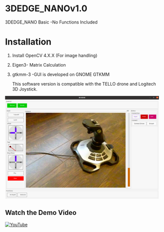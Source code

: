 # 3DEDGE_NANOv1.0
 3DEDGE_NANO Basic -No Functions Included 

 # Installation 
 1. Install OpenCV  4.X.X (For image handling)
 2. Eigen3- Matrix Calculation
 3. gtkmm-3 -GUI is developed on GNOME GTKMM

    This software version is compatible with the TELLO drone and Logitech 3D Joystick. 
 

 ![alt text](extra/gui.png)

## Watch the Demo Video

[![YouTube](http://img.youtube.com/vi/watch?v=1XZWCZXgkjQ&ab_channel=GayanBrahmanage/0.jpg)](https://www.youtube.com/watch?v=1XZWCZXgkjQ&ab_channel=GayanBrahmanage)



